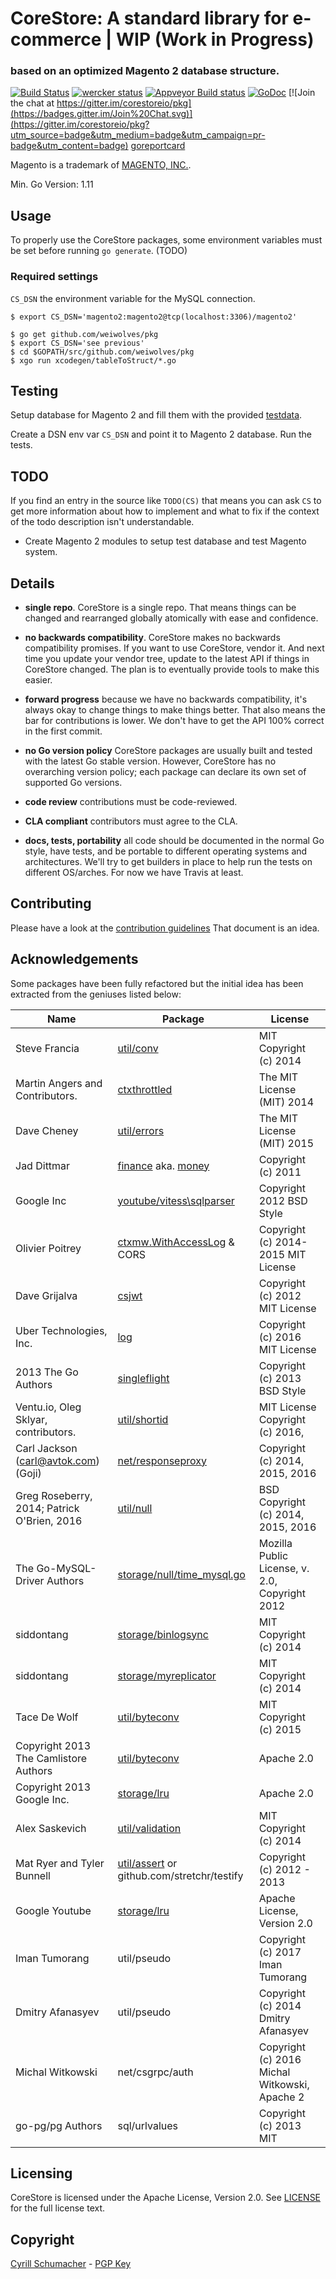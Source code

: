 # CoreStore: A standard library for e-commerce | WIP (Work in Progress)

### based on an optimized Magento 2 database structure.

[![Build Status](https://travis-ci.org/corestoreio/pkg.svg?branch=master)](https://travis-ci.org/corestoreio/pkg) [![wercker status](https://app.wercker.com/status/d7d0bdda415d2228b6fb5bb01681b5c4/s/master "wercker status")](https://app.wercker.com/project/bykey/d7d0bdda415d2228b6fb5bb01681b5c4) [![Appveyor Build status](https://ci.appveyor.com/api/projects/status/lrlnbpcjdy585mg1/branch/master?svg=true)](https://ci.appveyor.com/project/SchumacherFM/pkg/branch/master) [![GoDoc](http://godoc.org/github.com/weiwolves/pkg?status.svg)](http://godoc.org/github.com/weiwolves/pkg) [![Join the chat at https://gitter.im/corestoreio/pkg](https://badges.gitter.im/Join%20Chat.svg)](https://gitter.im/corestoreio/pkg?utm_source=badge&utm_medium=badge&utm_campaign=pr-badge&utm_content=badge) [goreportcard](http://goreportcard.com/report/Corestoreio/pkg)

Magento is a trademark of [MAGENTO, INC.](http://www.magentocommerce.com/license/).

Min. Go Version: 1.11

## Usage

To properly use the CoreStore packages, some environment variables must be set
before running `go generate`. (TODO)

### Required settings

`CS_DSN` the environment variable for the MySQL connection.

```shell
$ export CS_DSN='magento2:magento2@tcp(localhost:3306)/magento2'
```

```
$ go get github.com/weiwolves/pkg
$ export CS_DSN='see previous'
$ cd $GOPATH/src/github.com/weiwolves/pkg
$ xgo run xcodegen/tableToStruct/*.go
```

## Testing

Setup database for Magento 2 and fill them with
the provided [testdata](https://github.com/weiwolves/pkg/tree/master/testData).

Create a DSN env var `CS_DSN` and point it to Magento 2 database. Run the tests.

## TODO

If you find an entry in the source like `TODO(CS)` that means you can ask `CS`
to get more information about how to implement and what to fix if the context of
the todo description isn't understandable.

- Create Magento 2 modules to setup test database and test Magento system.

## Details

* **single repo**. CoreStore is a single repo. That means things can be
    changed and rearranged globally atomically with ease and
    confidence.

* **no backwards compatibility**. CoreStore makes no backwards compatibility
    promises. If you want to use CoreStore, vendor it. And next time you
    update your vendor tree, update to the latest API if things in CoreStore
    changed. The plan is to eventually provide tools to make this
    easier.

* **forward progress** because we have no backwards compatibility,
    it's always okay to change things to make things better. That also
    means the bar for contributions is lower. We don't have to get the
    API 100% correct in the first commit.

* **no Go version policy** CoreStore packages are usually built and tested
    with the latest Go stable version. However, CoreStore has no overarching
    version policy; each package can declare its own set of supported
    Go versions.

* **code review** contributions must be code-reviewed.

* **CLA compliant** contributors must agree to the CLA.

* **docs, tests, portability** all code should be documented in the
    normal Go style, have tests, and be portable to different
    operating systems and architectures. We'll try to get builders in
    place to help run the tests on different OS/arches. For now we
    have Travis at least.

## Contributing

Please have a look at the [contribution guidelines](https://github.com/corestoreio/corestore/blob/master/CONTRIBUTING.md) That document is an idea.

## Acknowledgements

Some packages have been fully refactored but the initial idea has been extracted
from the geniuses listed below:

| Name | Package | License |
| -------|----------|-------|
| Steve Francia | [util/conv](http://github.com/weiwolves/pkg/tree/master/utils/conv) | MIT Copyright (c) 2014 |
| Martin Angers and Contributors. | [ctxthrottled](http://github.com/weiwolves/pkg/tree/master/net/ctxthrottled) | The MIT License (MIT) 2014 |
| Dave Cheney <dave AT cheney.net> | [util/errors](https://github.com/pkg/errors) | The MIT License (MIT) 2015 |
| Jad Dittmar | [finance](https://github.com/Confunctionist/finance) aka. [money](http://github.com/weiwolves/pkg/tree/master/storage/money) | Copyright (c) 2011 |
| Google Inc | [youtube/vitess\sqlparser](https://github.com/youtube/vitess) | Copyright 2012 BSD Style |
| Olivier Poitrey| [ctxmw.WithAccessLog](https://github.com/weiwolves/pkg/tree/master/net/ctxmw) & CORS | Copyright (c) 2014-2015  MIT License |
| Dave Grijalva| [csjwt](https://github.com/weiwolves/pkg/tree/master/util/csjwt) | Copyright (c) 2012 MIT License |
| Uber Technologies, Inc. | [log](https://github.com/weiwolves/pkg/tree/master/log) | Copyright (c) 2016 MIT License |
| 2013 The Go Authors | [singleflight](https://github.com/weiwolves/pkg/tree/master/sync/singleflight) | Copyright (c) 2013 BSD Style |
| Ventu.io, Oleg Sklyar, contributors. | [util/shortid](http://github.com/weiwolves/pkg/tree/master/utils/shortid) | MIT License Copyright (c) 2016, |
| Carl Jackson (carl@avtok.com) (Goji) | [net/responseproxy](http://github.com/weiwolves/pkg/tree/master/net/responseproxy) | Copyright (c) 2014, 2015, 2016 |
| Greg Roseberry, 2014; Patrick O'Brien, 2016 | [util/null](http://github.com/weiwolves/pkg/tree/master/util/null) | BSD Copyright (c) 2014, 2015, 2016 |
| The Go-MySQL-Driver Authors | [storage/null/time_mysql.go](http://github.com/weiwolves/pkg/tree/master/storage/null/time_mysql.go) | Mozilla Public License, v. 2.0, Copyright 2012  |
| siddontang | [storage/binlogsync](http://github.com/weiwolves/pkg/tree/master/storage/binlogsync) | MIT Copyright (c) 2014  |
| siddontang | [storage/myreplicator](http://github.com/weiwolves/pkg/tree/master/storage/myreplicator) | MIT Copyright (c) 2014  |
| Tace De Wolf | [util/byteconv](http://github.com/weiwolves/pkg/tree/master/util/byteconv) | MIT Copyright (c) 2015  |
| Copyright 2013 The Camlistore Authors | [util/byteconv](http://github.com/weiwolves/pkg/tree/master/util/byteconv) | Apache 2.0  |
| Copyright 2013 Google Inc. | [storage/lru](http://github.com/weiwolves/pkg/tree/master/storage/lru) | Apache 2.0  |
| Alex Saskevich | [util/validation](http://github.com/asaskevich/govalidator) | MIT Copyright (c) 2014  |
| Mat Ryer and Tyler Bunnell | [util/assert](http://github.com/alecthomas/assert) or github.com/stretchr/testify | Copyright (c) 2012 - 2013  |
| Google Youtube | [storage/lru](http://github.com/youtube/vitess) | Apache License, Version 2.0 |
| Iman Tumorang | util/pseudo | Copyright (c) 2017 Iman Tumorang |
| Dmitry Afanasyev | util/pseudo | Copyright (c) 2014 Dmitry Afanasyev |
| Michal Witkowski | net/csgrpc/auth | Copyright (c) 2016 Michal Witkowski, Apache 2 |
| go-pg/pg Authors | sql/urlvalues | Copyright (c) 2013 MIT |

## Licensing

CoreStore is licensed under the Apache License, Version 2.0. See
[LICENSE](https://github.com/corestoreio/corestore/blob/master/LICENSE) for the full license text.

## Copyright

[Cyrill Schumacher](https://cyrillschumacher.com) - [PGP Key](https://keybase.io/cyrill)
